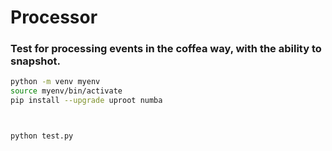 # Processor

### Test for processing events in the coffea way, with the ability to snapshot.

```bash
python -m venv myenv
source myenv/bin/activate
pip install --upgrade uproot numba



python test.py
```
